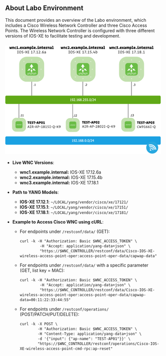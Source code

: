 ## About Labo Environment

This document provides an overview of the Labo environment, which includes a Cisco Wireless Network Controller and three Cisco Access Points. The Wireless Network Controller is configured with three different versions of IOS-XE to facilitate testing and development.

<div align="center">
  <h3><img src="./diagram-labo-environment.png" width="600px" /></h3>
</div>

- **Live WNC Versions**:

  - **wnc1.example.internal:** IOS-XE 17.12.6a
  - **wnc2.example.internal:** IOS-XE 17.15.4b
  - **wnc3.example.internal:** IOS-XE 17.18.1

- **Path to YANG Models**:

  - **IOS-XE 17.12.1**: `~/LOCAL/yang/vendor/cisco/xe/17121/`
  - **IOS-XE 17.15.1**: `~/LOCAL/yang/vendor/cisco/xe/17151/`
  - **IOS-XE 17.18.1**: `~/LOCAL/yang/vendor/cisco/xe/17181/`

- **Example to Access Cisco WNC using cURL**:

  - For endpoints under `/restconf/data/` (GET):

    ```
    curl -k -H "Authorization: Basic $WNC_ACCESS_TOKEN" \
             -H "Accept: application/yang-data+json" \
             "https://$WNC_CONTROLLER/restconf/data/Cisco-IOS-XE-wireless-access-point-oper:access-point-oper-data/capwap-data"
    ```

  - For endpoints under `/restconf/data/` with a specific parameter (GET, list key = MAC):

    ```
    curl -k -H "Authorization: Basic $WNC_ACCESS_TOKEN" \
             -H "Accept: application/yang-data+json" \
             "https://$WNC_CONTROLLER/restconf/data/Cisco-IOS-XE-wireless-access-point-oper:access-point-oper-data/capwap-data=00:11:22:33:44:55"
    ```

  - For endpoints under `/restconf/operations/` (POST/PATCH/PUT/DELETE):

    ```
    curl -k -X POST \
            -H "Authorization: Basic $WNC_ACCESS_TOKEN" \
            -H "Content-Type: application/yang-data+json" \
            -d '{"input": {"ap-name": "TEST-AP01"}}' \
            "https://$WNC_CONTROLLER/restconf/operations/Cisco-IOS-XE-wireless-access-point-cmd-rpc:ap-reset"
    ```
